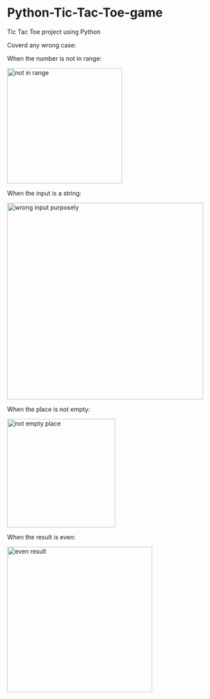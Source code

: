 # Python-Tic-Tac-Toe-game
Tic Tac Toe project using Python

Coverd any wrong case:

When the number is not in range:



<img width="268" alt="not in range" src="https://user-images.githubusercontent.com/103436003/184595959-e8037104-dac2-493f-8e0e-3944854c3c86.PNG">

When the input is a string:



<img width="457" alt="wrong input purposely" src="https://user-images.githubusercontent.com/103436003/184595991-642c61a6-42db-4013-a535-fb4bd52b69f7.PNG">

When the place is not empty:



<img width="252" alt="not empty place" src="https://user-images.githubusercontent.com/103436003/184596071-01745c05-4e2d-418a-884e-99788ac14947.PNG">


When the result is even:



<img width="338" alt="even result" src="https://user-images.githubusercontent.com/103436003/184596033-9dbfa332-1074-4a1e-a4f0-404b3406ca87.PNG">
